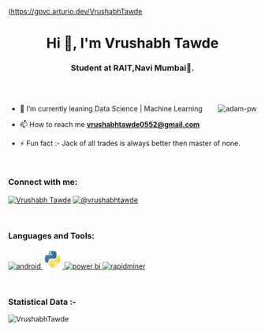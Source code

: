 (https://gpvc.arturio.dev/VrushabhTawde
<h1 align="center">Hi 👋, I'm Vrushabh Tawde</h1>
<h3 align="center">Student at RAIT,Navi Mumbai🌟.</h3>



<br>

<!-- <p align="right"> <h3>Profile Views :-</h3> 
<img src="https://komarev.com/ghpvc/?username=VrushabhTawde&label=Profile%20views&color=0e75b6&style=flat"
    alt="VrushabhTawde" /> 
  </p> -->

<br>

<p><img align="right" src="https://github.com/Adam-pw/Adam-pw/blob/main/animation_500_kxa883sd.gif" alt="adam-pw" /></p>


- 🌱 I’m currently leaning Data Science | Machine Learning 

- 📫 How to reach me **vrushabhtawde0552@gmail.com**

- ⚡ Fun fact :- Jack of all trades is always better then master of none.

<br>

<h3 align="left">Connect with me:</h3>
<p align="left">
  <a href="https://www.linkedin.com/in/vrushabh-tawde-a34140202/" target="blank"><img align="center"
      src="https://raw.githubusercontent.com/rahuldkjain/github-profile-readme-generator/master/src/images/icons/Social/linked-in-alt.svg"
      alt="Vrushabh Tawde" height="30" width="40" /></a> 
<!--   <a href="https://fb.com/adam pithen wala" target="blank"><img align="center"
      src="https://raw.githubusercontent.com/rahuldkjain/github-profile-readme-generator/master/src/images/icons/Social/facebook.svg" 
      alt="adam pithen wala" height="30" width="40" /></a> -->
  <a href="https://www.instagram.com/vrushabh_tawde/" target="blank"><img align="center"
      src="https://raw.githubusercontent.com/rahuldkjain/github-profile-readme-generator/master/src/images/icons/Social/instagram.svg"
      alt="@vrushabhtawde" height="30" width="40" /></a> 
<!--   <a href="https://www.hackerrank.com/adampithewan" target="blank"><img align="center"
      src="https://raw.githubusercontent.com/rahuldkjain/github-profile-readme-generator/master/src/images/icons/Social/hackerrank.svg"
      alt="adampithewan" height="30" width="40" /></a>  -->
<!--  <a href="https://twitter.com/adam_pithenwala" target="blank"><img align="center"
      src="https://raw.githubusercontent.com/rahuldkjain/github-profile-readme-generator/master/src/images/icons/Social/twitter.svg"
      alt="adampithewan" height="30" width="40" /></a>  -->
</p>

<br>

<h3 align="left">Languages and Tools:</h3>
<!-- Flutter -->
<p align="left">
    
<a href="https://flutter.dev/?gclid=Cj0KCQjw3eeXBhD7ARIsAHjssr8AXeqDEMj1LQApyMvijgn_nqpv2VRzfsF57xq3qhACiFVEL5buGDIaAoMgEALw_wcB&gclsrc=aw.ds" target="_blank" rel="noreferrer"> 
    <img src="https://cdn-images-1.medium.com/max/1200/1*5-aoK8IBmXve5whBQM90GA.png" alt="android" width="40" height="40" /> 
    </a> 
<!--PYTHON-->
<a href="https://www.python.org/" target="_blank" rel="noreferrer"> 
    <img src="https://raw.githubusercontent.com/devicons/devicon/master/icons/python/python-original.svg" alt="python" width="40" height="40" />
    </a>
<!-- POWER BI-->
<a href="https://powerbi.microsoft.com/en-au/" target="_blank" rel="noreferrer"> 
    <img src="https://upload.wikimedia.org/wikipedia/commons/thumb/c/cf/New_Power_BI_Logo.svg/630px-New_Power_BI_Logo.svg.png" alt="power bi" width="40" height="40" />
    </a>

<!-- RAPID MINER     -->
<a href="https://rapidminer.com/" target="_blank" rel="noreferrer"> 
    <img src="https://www.intelligentbusiness.biz/wp-content/uploads/2019/04/Rapidminer-logo-2019.png" alt="rapidminer" width="40" height="40" />
    </a>
    
</p>

<br>

<h3>Statistical Data :-</h3>
<p><img align="left"
    src="https://github-readme-stats.vercel.app/api/top-langs?username=VrushabhTawde&show_icons=true&locale=en&bg_color=0d1117&text_color=ffffff&layout=compact"
    alt="VrushabhTawde" 
    bg_color=#808080/></p>

<br>

<!--<p>&nbsp;<img align="right" src="https://github-readme-stats.vercel.app/api?username=VrushabhTawde&show_icons=true&locale=en&bg_color=0d1117&text_color=ffffff&repo=convoychat"
    alt="VrushabhTawde" /></p>-->

<br>

<!--<p><img align="right" src="https://github-readme-streak-stats.herokuapp.com/?user=VrushabhTawde&theme=dark&background=0d1117&date_format=M%20j%5B%2C%20Y%5D" alt="VrushabhTawde" /></p>-->

<!-- <br>
<h3>Trophies :-</h3>
<p align="left"> <a href="https://github.com/ryo-ma/github-profile-trophy"><img
      src="https://github-profile-trophy.vercel.app/?username=adam-pw&bg_color=0d1117&text_color=ffffff" alt="adam-pw" /></a> </p> -->
      
<!-- <p align="left"> <a href="https://twitter.com/" target="blank"><img
      src="https://img.shields.io/twitter/follow/?logo=twitter&style=for-the-badge" alt="" /></a> </p> -->

    
